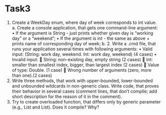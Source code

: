 # Task3
1.	Create a WeekDay enum, where day of week corresponds to int value. 
a.	Create a console application, that gets one command-line argument:
•	If the argument is String - just prints whether given day is “working day” or a “weekend”;
•	If the argument is int - the same as above + prints name of corresponding day of week;
b.	2. Write a .cmd file, that runs your application several times with following arguments:
•	Valid input: (String: work day, weekend. Int: work day, weekend) (4 cases)
•	Invalid input: 
	String: non-existing day, empty string (2 cases)
	Int: smaller than smallest index, bigger, than largest index (2 cases)
	Value of type: Double. (1 case)
	Wrong number of arguments (zero, more than one).(2 cases)
2.	Write three methods, that work with upper-bounded, lower-bounded and unbounded wildcards in non-generic class. Write code, that proves their behavior in several cases (comment lines, that don’t compile; add short description for the reason of it in the comment).
3.	Try to create overloaded function, that differs only by generic parameter (e.g., List<String> and List<Integer>). Does it compile? Why?
